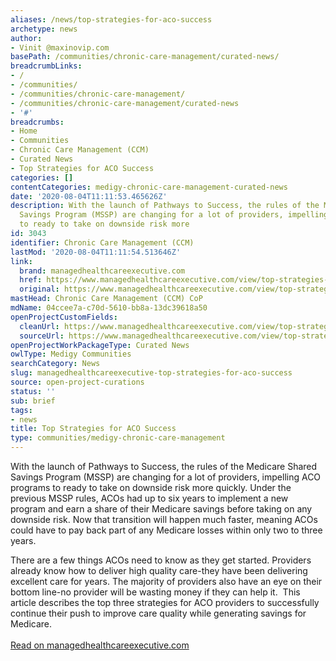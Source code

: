```yaml
---
aliases: /news/top-strategies-for-aco-success
archetype: news
author:
- Vinit @maxinovip.com
basePath: /communities/chronic-care-management/curated-news/
breadcrumbLinks:
- /
- /communities/
- /communities/chronic-care-management/
- /communities/chronic-care-management/curated-news
- '#'
breadcrumbs:
- Home
- Communities
- Chronic Care Management (CCM)
- Curated News
- Top Strategies for ACO Success
categories: []
contentCategories: medigy-chronic-care-management-curated-news
date: '2020-08-04T11:11:53.465626Z'
description: With the launch of Pathways to Success, the rules of the Medicare Shared
  Savings Program (MSSP) are changing for a lot of providers, impelling ACO programs
  to ready to take on downside risk more
id: 3043
identifier: Chronic Care Management (CCM)
lastMod: '2020-08-04T11:11:54.513646Z'
link:
  brand: managedhealthcareexecutive.com
  href: https://www.managedhealthcareexecutive.com/view/top-strategies-aco-success
  original: https://www.managedhealthcareexecutive.com/view/top-strategies-aco-success
mastHead: Chronic Care Management (CCM) CoP
mdName: 04ccee7a-c70d-5610-bb8a-13dc39618a50
openProjectCustomFields:
  cleanUrl: https://www.managedhealthcareexecutive.com/view/top-strategies-aco-success
  sourceUrl: https://www.managedhealthcareexecutive.com/view/top-strategies-aco-success
openProjectWorkPackageType: Curated News
owlType: Medigy Communities
searchCategory: News
slug: managedhealthcareexecutive-top-strategies-for-aco-success
source: open-project-curations
status: ''
sub: brief
tags:
- news
title: Top Strategies for ACO Success
type: communities/medigy-chronic-care-management
---
```


With the launch of Pathways to Success, the rules of the Medicare Shared Savings Program (MSSP) are changing for a lot of providers, impelling ACO programs to ready to take on downside risk more quickly. Under the previous MSSP rules, ACOs had up to six years to implement a new program and earn a share of their Medicare savings before taking on any downside risk. Now that transition will happen much faster, meaning ACOs could have to pay back part of any Medicare losses within only two to three years. 

There are a few things ACOs need to know as they get started. Providers already know how to deliver high quality care-they have been delivering excellent care for years. The majority of providers also have an eye on their bottom line-no provider will be wasting money if they can help it. 
This article describes the top three strategies for ACO providers to successfully continue their push to improve care quality while generating savings for Medicare.<br><br><a target="_blank" href=https://www.managedhealthcareexecutive.com/view/top-strategies-aco-success>Read on managedhealthcareexecutive.com</a>
